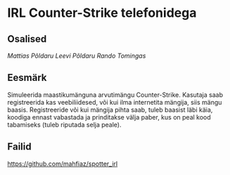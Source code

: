 # IRL Counter-Strike telefonidega

## Osalised
*Mattias Põldaru*
*Leevi Põldaru*
*Rando Tomingas*

## Eesmärk
Simuleerida maastikumänguna arvutimängu Counter-Strike.
Kasutaja saab registreerida kas veebiliidesed, või kui ilma internetita mängija, siis mängu baasis.
Registreeride või kui mängija pihta saab, tuleb baasist läbi käia, koodiga ennast vabastada ja prinditakse välja paber, kus on peal kood tabamiseks (tuleb riputada selja peale).

## Failid
https://github.com/mahfiaz/spotter_irl

